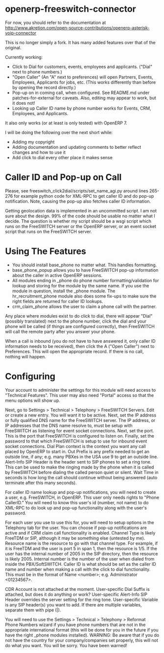 openerp-freeswitch-connector
============================

For now, you should refer to the documentation at
http://www.akretion.com/open-source-contributions/openerp-asterisk-voip-connector

This is no longer simply a fork. It has many added features over that of the
original.

Currently working:
 * Click to Dial for customers, events, employees and applicants. ("Dial" next
   to phone numbers.)
 * "Open Caller" (An "A" next to preferences) will open Partners, Events,
   Employees, Applicants for jobs, etc. (This works differently than before by
   opening the record directly.)
 * Pop-up on in coming call, when configured. See README.md under
   patches-for-external for caveats. Also, editing may appear to work, but it
   does not!
 * Looking up Caller ID name by phone number works for Events, CRM,
   Employees, and Applicants.

It also only works (or at least is only tested) with OpenERP 7.

I will be doing the following over the next short while:
* Adding my copyright
* Adding documentation and updating comments to better reflect changes and how
  to use it
* Add click to dial every other place it makes sense


Caller ID and Pop-up on Call
============================

Please, see freeswitch_click2dial/scripts/set_name_agi.py around lines 265-276
for example python code for XML-RPC to get caller ID and do pop-up
notification. Note, causing the pop-up also fetches caller ID information.

Getting geolocation data is implemented in an uncommitted script. I am not sure
about the design. 99% of the code should be usable no matter what I decide.
The question is whether my script should be a wsgi script which runs on the
FreeSWITCH server or the OpenERP server, or an event socket script that runs on
the FreeSWITCH server.


Using The Features
==================

* You should install base_phone no matter what. This handles formatting.
* base_phone_popup allows you to have FreeSWITCH pop-up information about the
  caller in active OpenERP sessions.
* All modules ending in _phone do phone number formatting/validation for lookup
  and storing for the module by the same name. If you use the module in
  question, install the _phone module. The hr_recruitment_phone module also
  does some fix-ups to make sure the right fields are returned for caller ID
  lookups.
* crm_claim_phone allows the user to claim a phone call with the partner.

Any place where modules exist to do click to dial, there will appear "Dial" (possibly translated) next to the phone number, click the dial and your phone will be called (if things are configured correctly), then FreeSWITCH will call the remote party after you answer your phone.

When a call is inbound (you do not have to have answered it, only caller ID information needs to be received), then click the A ("Open Caller") next to Preferences. This will open the appropriate record. If there is no call, nothing will happen.


Configuring
===========

Your account to administer the settings for this module will need access to "Technical Features". This user may also need "Portal" access so that the menu options will show up.

Next, go to Settings > Technical > Telephony > FreeSWITCH Servers. Edit or create a new entry. You will want it to be active. Next, set the IP address or fully qualified DNS name for the FreeSWITCH server. The IP address, or IP addresses that the DNS name resolve to, must be setup with FreeSWITCH as listening for event socket connections. Next, set the port. This is the port that FreeSWITCH is configured to listen on. Finally, set the password to that which FreeSWITCH is setup to use for inbound event socket connections. Dial Plan context is the context you want any call placed by OpenERP to start in. Out Prefix is any prefix needed to get an outside line, if any; e.g. many PBXes in the USA use 9 to get an outside line. Alert-Info SIP Header is the header sent to SIP phones to set a ring tone. This can be used to make the ringing made by the phone when it is called by FreeSWITCH before dialing the called person quiet or silent. Wait Time in seconds is how long the call should continue without being answered (auto terminate after this many seconds).

For caller ID name lookup and pop-up notifications, you will need to create a user, e.g. FreeSWITCH, in OpenERP. This user only needs rights to "Phone CallerID." You will need to know this user's id (number, not name) to do XML-RPC to do look up and pop-up functionality along with the user's password.

For each user you use to use this for, you will need to setup options in the Telephony tab for the user. You can choose if pop-up notifications are active and if CRM claim call functionality is enabled. Channel Type is likely FreeTDM or SIP, although it may be something else (untested by me). Resource name is the resource to go with that channel type. For example, if it is FreeTDM and the user is port 5 in span 1, then the resource is 1/5. If the user has the internal number of 2005 in the SIP directory, then the resource is likely 2005. Internal number is the number of the user when dialed from inside the PBX/SoftSWITCH. Caller ID is what should be set as the caller ID name and number when making a call with the click to dial functionality. This must be in the format of Name &lt;number&gt;; e.g. Administrator &lt;01234567&gt;.

CDR Account is not attached at the moment. User-specific Dial Suffix is attached, but does it do anything or work? User-specific Alert-Info SIP Header overrides the server setting for the ring tone. User-specific Variable is any SIP header(s) you want to add. If there are multiple variables, separate them with pipe (|).

You will need to use the Settings > Technical > Telephony > Reformat Phone Numbers wizard if you have phone numbers that are not in the appropriate international format (this will be done for you in the future if you have the right _phone modules installed). WARNING: Be aware that if you do not have the country for your company/companies set properly, this will not do what you want. You will be sorry. You have been warned!
